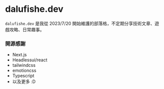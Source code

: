 # dalufishe.dev

`dalufishe.dev` 是我從 2023/7/20 開始維護的部落格，不定期分享技術文章、遊戲攻略、日常趣事。

### 開源感謝

- Next.js
- Headlessui/react
- tailwindcss
- emotioncss
- Typescript
- 以及更多 :D